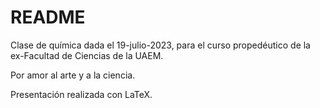 # README
Clase de química dada el 19-julio-2023, para el curso propedéutico de la ex-Facultad de Ciencias de la UAEM.

Por amor al arte y a la ciencia. 

Presentación realizada con LaTeX.
